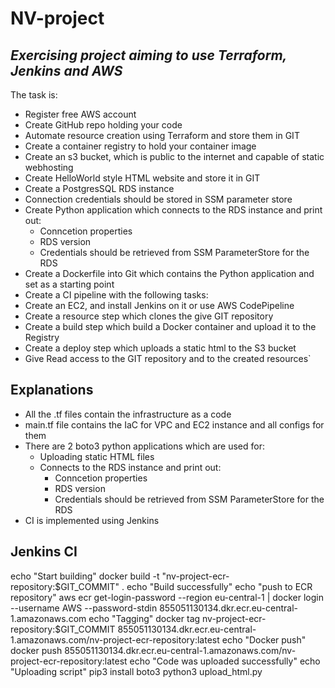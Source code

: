 # NV-project
## _Exercising project aiming to use Terraform, Jenkins and AWS_

The task is:
- Register free AWS account
- Create GitHub repo holding your code
- Automate resource creation using Terraform and store them in GIT 
- Create a container registry to hold your container image
- Create an s3 bucket, which is public to the internet and capable of static webhosting
- Create HelloWorld style HTML website and store it in GIT 
- Create a PostgresSQL RDS instance 
- Connection credentials should be stored in SSM parameter store 
- Create Python application which connects to the RDS instance and print out:
    - Conncetion properties
    - RDS version
    - Credentials should be retrieved from SSM ParameterStore for the RDS 
- Create a Dockerfile into Git which contains the Python application and set as a starting point 
- Create a CI pipeline with the following tasks:
- Create an EC2, and install Jenkins on it or use AWS CodePipeline
- Create a resource step which clones the give GIT repository
- Create a build step which build a Docker container and upload it to the Registry
- Create a deploy step which uploads a static html to the S3 bucket 
- Give Read access to the GIT repository and to the created resources`

## Explanations

- All the .tf files contain the infrastructure as a code 
- main.tf file contains the IaC for VPC and EC2 instance and all configs for them
- There are 2 boto3 python applications which are used for:
    -   Uploading static HTML files
    -   Connects to the RDS instance and print out:
        - Conncetion properties
        - RDS version
        - Credentials should be retrieved from SSM ParameterStore for the RDS 
- CI is implemented using Jenkins 
## Jenkins CI

echo "Start building"
docker build -t "nv-project-ecr-repository:$GIT_COMMIT" .
echo "Build successfully"
echo "push to ECR repository"
aws ecr get-login-password --region eu-central-1 | docker login --username AWS --password-stdin 855051130134.dkr.ecr.eu-central-1.amazonaws.com
echo "Tagging"
docker tag nv-project-ecr-repository:$GIT_COMMIT 855051130134.dkr.ecr.eu-central-1.amazonaws.com/nv-project-ecr-repository:latest
echo "Docker push"
docker push 855051130134.dkr.ecr.eu-central-1.amazonaws.com/nv-project-ecr-repository:latest
echo "Code was uploaded successfully"
echo "Uploading script"
pip3 install boto3 
python3 upload_html.py



